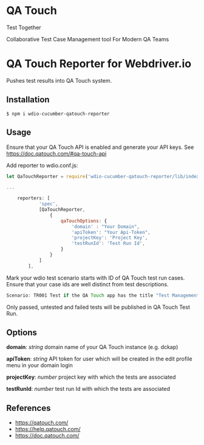 # QA Touch
Test Together

Collaborative Test Case Management tool For Modern QA Teams

# QA Touch Reporter for Webdriver.io

Pushes test results into QA Touch system.

## Installation

```shell
$ npm i wdio-cucumber-qatouch-reporter
```

## Usage
Ensure that your QA Touch API is enabled and generate your API keys. See https://doc.qatouch.com/#qa-touch-api

Add reporter to wdio.conf.js:

```Javascript
let QaTouchReporter = require('wdio-cucumber-qatouch-reporter/lib/index');

...

    reporters: [
            'spec',
            [QaTouchReporter,
                {
                    qaTouchOptions: {
                        'domain' : "Your Domain",
                        'apiToken': "Your Api-Token",
                        'projectKey': 'Project Key',
                        'testRunId': 'Test Run Id',
                    }
                }
            ]
        ],
```


Mark your wdio test scenario starts with ID of QA Touch test run cases. Ensure that your case ids are well distinct from test descriptions.
 
```Javascript
Scenario: TR001 Test if the QA Touch app has the title "Test Management"
```

Only passed, untested and failed tests will be published in QA Touch Test Run.

## Options

**domain**: *string* domain name of your QA Touch instance (e.g. dckap)

**apiToken**: *string* API token for user which will be created in the edit profile menu in your domain login

**projectKey**: *number* project key with which the tests are associated

**testRunId**: *number* test run Id with which the tests are associated

## References
- https://qatouch.com/
- https://help.qatouch.com/
- https://doc.qatouch.com/
